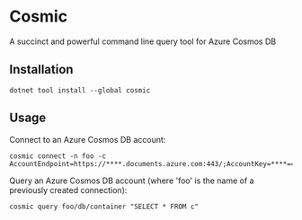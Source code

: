 # Cosmic
A succinct and powerful command line query tool for Azure Cosmos DB

## Installation
```
dotnet tool install --global cosmic
```

## Usage
Connect to an Azure Cosmos DB account:
```
cosmic connect -n foo -c AccountEndpoint=https://****.documents.azure.com:443/;AccountKey=****==;
```

Query an Azure Cosmos DB account (where 'foo' is the name of a previously created connection):
```
cosmic query foo/db/container "SELECT * FROM c"
```
